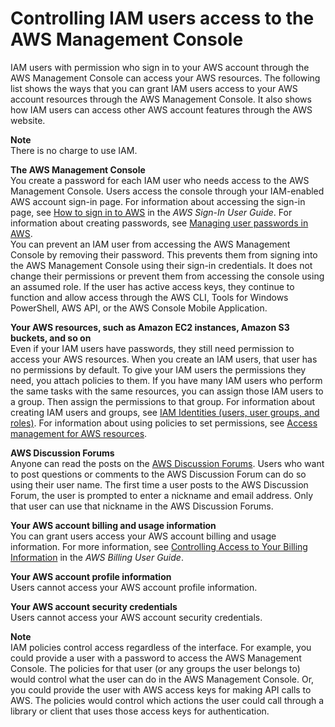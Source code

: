 # Controlling IAM users access to the AWS Management Console<a name="console_controlling-access"></a>

IAM users with permission who sign in to your AWS account through the AWS Management Console can access your AWS resources\. The following list shows the ways that you can grant IAM users access to your AWS account resources through the AWS Management Console\. It also shows how IAM users can access other AWS account features through the AWS website\.

**Note**  
There is no charge to use IAM\.

**The AWS Management Console**  
You create a password for each IAM user who needs access to the AWS Management Console\. Users access the console through your IAM\-enabled AWS account sign\-in page\. For information about accessing the sign\-in page, see [How to sign in to AWS](https://docs.aws.amazon.com/signin/latest/userguide/how-to-sign-in.html) in the *AWS Sign\-In User Guide*\. For information about creating passwords, see [Managing user passwords in AWS](id_credentials_passwords.md)\.  
You can prevent an IAM user from accessing the AWS Management Console by removing their password\. This prevents them from signing into the AWS Management Console using their sign\-in credentials\. It does not change their permissions or prevent them from accessing the console using an assumed role\. If the user has active access keys, they continue to function and allow access through the AWS CLI, Tools for Windows PowerShell, AWS API, or the AWS Console Mobile Application\.

**Your AWS resources, such as Amazon EC2 instances, Amazon S3 buckets, and so on**  
Even if your IAM users have passwords, they still need permission to access your AWS resources\. When you create an IAM users, that user has no permissions by default\. To give your IAM users the permissions they need, you attach policies to them\. If you have many IAM users who perform the same tasks with the same resources, you can assign those IAM users to a group\. Then assign the permissions to that group\. For information about creating IAM users and groups, see [IAM Identities \(users, user groups, and roles\)](id.md)\. For information about using policies to set permissions, see [Access management for AWS resources](access.md)\.

**AWS Discussion Forums**  
Anyone can read the posts on the [AWS Discussion Forums](https://forums.aws.amazon.com/)\. Users who want to post questions or comments to the AWS Discussion Forum can do so using their user name\. The first time a user posts to the AWS Discussion Forum, the user is prompted to enter a nickname and email address\. Only that user can use that nickname in the AWS Discussion Forums\. 

**Your AWS account billing and usage information**  
You can grant users access your AWS account billing and usage information\. For more information, see [ Controlling Access to Your Billing Information](https://docs.aws.amazon.com/awsaccountbilling/latest/aboutv2/control-access-billing.html) in the *AWS Billing User Guide*\. 

**Your AWS account profile information**  
Users cannot access your AWS account profile information\.

**Your AWS account security credentials**  
Users cannot access your AWS account security credentials\.

**Note**  
IAM policies control access regardless of the interface\. For example, you could provide a user with a password to access the AWS Management Console\. The policies for that user \(or any groups the user belongs to\) would control what the user can do in the AWS Management Console\. Or, you could provide the user with AWS access keys for making API calls to AWS\. The policies would control which actions the user could call through a library or client that uses those access keys for authentication\.